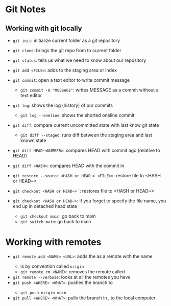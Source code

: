 # Git Notes

## Working with git locally
- `git init`: initialize current folder as a git repository
- `git clone`: brings the git repo from <URL> to current folder
- `git status`: tells us what we need to know about our repository

- `git add <FILE>`: adds <FILE> to the staging area or index
- `git commit`: open a text editor to write commit message
  - `git commit -m "MESSAGE"`: writes MESSAGE as a commit without a text editor

- `git log`: shows the log (history) of our commits
  - `git log --oneline`: shows the shorted oneline commit

- `git diff`: compare current uncommitted state with last know git state
  - `git diff --staged`: runs diff between the staging area and last known state

- `git diff HEAD~<NUMBER>`: compares HEAD with commit <NUMBER> ago (relative to HEAD)
- `git diff <HASH>`: compares HEAD with the commit in <HASH>

- `git restore --source <HASH or HEAD~> <FILE>>`: restore file to <HASH or HEAD~>
- `git checkout <HASH or HEAD~>` <FILE>`: restores file to <HASH or HEAD~>
- `git checkout <HASH or HEAD~>`: if you forget to specify the file name, you end up in detached head state
  - `git checkout main`: go back to main
  - `git switch main`: go back to main

# Working with remotes
  
- `git remote add <NAME> <URL>`: adds the <URL> as a remote with the name <NAME>
  - <NAME> is by convention called `origin`
  - `git remote rm <NAME>`: removes the remote called <NAME>
- `git remote --verbose`: looks at all the remotes you have
- `git push <WHERE> <WHAT>`: pushes the <WHAT> branch to <WHERE>
  - `git push origin main`
- `git pull <WHERE> <WHAT>`: pulls the <WHAT> branch in <WHERE>, to the local computer

